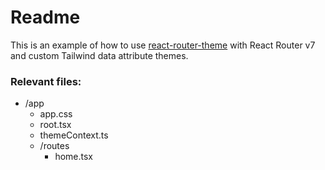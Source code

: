 # Readme

This is an example of how to use [react-router-theme](https://github.com/franzvrolijk/react-router-theme) with React Router v7 and custom Tailwind data attribute themes.

### Relevant files:

- /app
  - app.css
  - root.tsx
  - themeContext.ts
  - /routes
    - home.tsx
